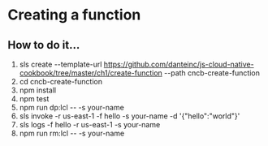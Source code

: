# Creating a function

## How to do it...
1. sls create --template-url https://github.com/danteinc/js-cloud-native-cookbook/tree/master/ch1/create-function --path cncb-create-function
2. cd cncb-create-function
3. npm install
4. npm test
5. npm run dp:lcl -- -s your-name
6. sls invoke -r us-east-1 -f hello -s your-name -d '{"hello":"world"}'
7. sls logs -f hello -r us-east-1 -s your-name
8. npm run rm:lcl -- -s your-name
